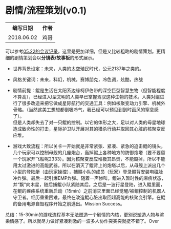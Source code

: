 # 剧情/流程策划(v0.1)
<table>
    <tr>
        <th>编写日期</th>
        <th>作者</th>
    </tr>
    <tr>
        <td align="center">2018.06.02</td>
        <td align="center">鸡哥</td>
    </tr>
</table>

可以参考[05.22的会议记录](../../minutes/2018.05.22-会议记录.md)。这里是更加详细，但是又比较粗略的剧情策划。更精细的剧情策划会以**分镜表/故事板**的形式展示。

- 世界背景设定：未来，人类的太空殖民时代，公元2137年之类的。

- 风格关键词：未来，科幻，机械，赛博朋克，冷色调，炫酷，热战

- 剧情前提：鲲是生活在太阳系边缘柯伊伯带的深空巨型智慧生物（但智能程度不算高），已经进入I型文明的人类早已掌握驾驭这种生物的技术。人类对鲲进行了很多改造来把它做成星际航行的交通工具：例如核聚变动力引擎、机械外骨骼。（当然这美工想想都倒吸冷气，我已经可以预见到到时画风的窒息感了）。  
但是人类却失去了对一只鲲的控制。以它的体形之大，足以对人类的母星地球造成致命性的打击，星际护卫队开展对其的猎杀行动并取回其心脏的核聚变反应堆。

- 游戏大致流程：所以关卡一开始就是非常紧张、紧凑、紧急的追击鲲的镜头，几个玩家可以控制母舰的几座炮台，轰掉鲲上各种地方的防御炮塔（要不要留一个玩家开飞船呢2333）。因为核聚变反应堆极其昂贵，不能毁掉，所以不能用太过激进的高能武器。所以在消灭了鲲背上的炮塔以后，从母舰上派出几个小型的登陆艇（由玩家操控），捕鲲小队的成员（玩家）登录鲲背安装电磁脉冲炸弹。最后一起引爆EMP炸弹。随着一声惨叫，鲲进入暂时性的麻痹状态，并“飘”向木星，随后捕鲲小队紧随其后。之后是一波行星登陆，进入鲲里面，在鲲的瘫痪系统重新启动（15min）之前消灭里面已经觉醒/被鲲控制的机器人守卫者。经历重重困难，最终在改造鲲心脏出取回超高能的核聚变引擎。在鲲的备用电源自毁程序开始之前逃出。Mission Success。

总结：15-30min的游戏流程基本无法塑造一个剧情的内核，更别说塑造人物与渲染情感了。所以就尽力做好紧凑刺激的一波多人协作突突突就挺不错了。Over
